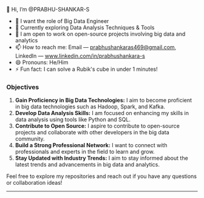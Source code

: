 👋 Hi, I’m @PRABHU-SHANKAR-S

- 👀 I want the role of Big Data Engineer
- 🌱 Currently exploring Data Analysis Techniques & Tools
- 💞️  I am open to work on open-source projects involving big data and analytics
- 📫 How to reach me: Email — prabhushankaras469@gmail.com, LinkedIn — www.linkedin.com/in/prabhushankara-s
- 😄 Pronouns: He/Him
- ⚡ Fun fact: I can solve a Rubik's cube in under 1 minutes!

### Objectives

1. **Gain Proficiency in Big Data Technologies:** I aim to become proficient in big data technologies such as Hadoop, Spark, and Kafka.
2. **Develop Data Analysis Skills:** I am focused on enhancing my skills in data analysis using tools like Python and SQL.
3. **Contribute to Open Source:** I aspire to contribute to open-source projects and collaborate with other developers in the big data community.
4. **Build a Strong Professional Network:** I want to connect with professionals and experts in the field to learn and grow.
5. **Stay Updated with Industry Trends:** I aim to stay informed about the latest trends and advancements in big data and analytics.

Feel free to explore my repositories and reach out if you have any questions or collaboration ideas!

---

<!---
PRABHU-SHANKAR-S/PRABHU-SHANKAR-S is a ✨ special ✨ repository because its `README.md` (this file) appears on your GitHub profile.
You can click the Preview link to take a look at your changes.
--->
